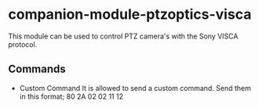 # companion-module-ptzoptics-visca

This module can be used to control PTZ camera's with the Sony VISCA protocol.

## Commands

- Custom Command
  It is allowed to send a custom command. Send them in this format;
  80 2A 02 02 11 12
